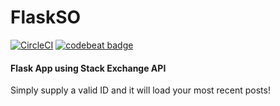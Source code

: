 # FlaskSO
[![CircleCI](https://circleci.com/gh/Kalaborative/FlaskSO/tree/master.svg?style=svg)](https://circleci.com/gh/Kalaborative/FlaskSO/tree/master) [![codebeat badge](https://codebeat.co/badges/578945b3-ed66-45fa-93e7-f12f3a501340)](https://codebeat.co/projects/github-com-kalaborative-flaskso-master)
#### Flask App using Stack Exchange API

Simply supply a valid ID and it will load your most recent posts!
